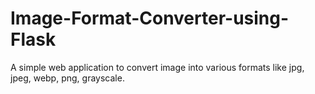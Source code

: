 # Image-Format-Converter-using-Flask
A simple web application to convert image into various formats like jpg, jpeg, webp, png, grayscale. 
